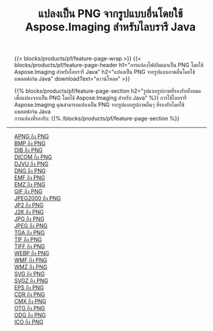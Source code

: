 ﻿---
title: แปลงเป็น PNG จากรูปแบบอื่นโดยใช้ Aspose.Imaging สำหรับไลบรารี Java 
weight: 3920
url: /th/java/conversion/to/png 
lang: th
langdirlevel: 2
locales: zh-hans,ja,it,ru,de,es,fr,nl,id,lt,pl,pt,vi,tr,ko,zh-hant,ar,hi,th,sv,cs,uk,he
description: การใช้ Aspose.Imaging คุณสามารถแปลงเป็น PNG จากรูปแบบอื่นโดยใช้ Java
---

{{< blocks/products/pf/feature-page-wrap >}}
{{< blocks/products/pf/feature-page-header h1="การแปลงไฟล์อิมเมจเป็น PNG โดยใช้ Aspose.Imaging สำหรับไลบรารี Java" h2="แปลงเป็น PNG จากรูปแบบภาพอื่นโดยใช้แพลตฟอร์ม Java" downloadText="ดาวน์โหลด" >}}


{{% blocks/products/pf/feature-page-section  h2="รูปแบบรูปภาพที่รองรับทั้งหมดเพื่อแปลงจากเป็น PNG โดยใช้ Aspose.Imaging สำหรับ Java" %}}
การใช้ไลบรารี Aspose.Imaging คุณสามารถแปลงเป็น PNG จากรูปแบบรูปภาพอื่นๆ ที่รองรับโดยใช้แพลตฟอร์ม Java
<br/>
การแปลงที่รองรับ:
{{% /blocks/products/pf/feature-page-section %}}
<div class="container-fluid productfamilypage bg-gray">
    <div class="convertypes bg-gray agp-content section">
        <div class="container">
		<hr style="margin-left:-20px;"/>
		<div class="row other-converters">
		    <div class='col-md-2 other-converter remove-lp remove-rp'><a href="/imaging/th/java/conversion/apng-to-png" >APNG ถึง PNG</a></div>
<div class='col-md-2 other-converter remove-lp remove-rp'><a href="/imaging/th/java/conversion/bmp-to-png" >BMP ถึง PNG</a></div>
<div class='col-md-2 other-converter remove-lp remove-rp'><a href="/imaging/th/java/conversion/dib-to-png" >DIB ถึง PNG</a></div>
<div class='col-md-2 other-converter remove-lp remove-rp'><a href="/imaging/th/java/conversion/dicom-to-png" >DICOM ถึง PNG</a></div>
<div class='col-md-2 other-converter remove-lp remove-rp'><a href="/imaging/th/java/conversion/djvu-to-png" >DJVU ถึง PNG</a></div>
<div class='col-md-2 other-converter remove-lp remove-rp'><a href="/imaging/th/java/conversion/dng-to-png" >DNG ถึง PNG</a></div>
<div class='col-md-2 other-converter remove-lp remove-rp'><a href="/imaging/th/java/conversion/emf-to-png" >EMF ถึง PNG</a></div>
<div class='col-md-2 other-converter remove-lp remove-rp'><a href="/imaging/th/java/conversion/emz-to-png" >EMZ ถึง PNG</a></div>
<div class='col-md-2 other-converter remove-lp remove-rp'><a href="/imaging/th/java/conversion/gif-to-png" >GIF ถึง PNG</a></div>
<div class='col-md-2 other-converter remove-lp remove-rp'><a href="/imaging/th/java/conversion/jpeg2000-to-png" >JPEG2000 ถึง PNG</a></div>
<div class='col-md-2 other-converter remove-lp remove-rp'><a href="/imaging/th/java/conversion/jp2-to-png" >JP2 ถึง PNG</a></div>
<div class='col-md-2 other-converter remove-lp remove-rp'><a href="/imaging/th/java/conversion/j2k-to-png" >J2K ถึง PNG</a></div>
<div class='col-md-2 other-converter remove-lp remove-rp'><a href="/imaging/th/java/conversion/jpg-to-png" >JPG ถึง PNG</a></div>
<div class='col-md-2 other-converter remove-lp remove-rp'><a href="/imaging/th/java/conversion/jpeg-to-png" >JPEG ถึง PNG</a></div>
<div class='col-md-2 other-converter remove-lp remove-rp'><a href="/imaging/th/java/conversion/tga-to-png" >TGA ถึง PNG</a></div>
<div class='col-md-2 other-converter remove-lp remove-rp'><a href="/imaging/th/java/conversion/tif-to-png" >TIF ถึง PNG</a></div>
<div class='col-md-2 other-converter remove-lp remove-rp'><a href="/imaging/th/java/conversion/tiff-to-png" >TIFF ถึง PNG</a></div>
<div class='col-md-2 other-converter remove-lp remove-rp'><a href="/imaging/th/java/conversion/webp-to-png" >WEBP ถึง PNG</a></div>
<div class='col-md-2 other-converter remove-lp remove-rp'><a href="/imaging/th/java/conversion/wmf-to-png" >WMF ถึง PNG</a></div>
<div class='col-md-2 other-converter remove-lp remove-rp'><a href="/imaging/th/java/conversion/wmz-to-png" >WMZ ถึง PNG</a></div>
<div class='col-md-2 other-converter remove-lp remove-rp'><a href="/imaging/th/java/conversion/svg-to-png" >SVG ถึง PNG</a></div>
<div class='col-md-2 other-converter remove-lp remove-rp'><a href="/imaging/th/java/conversion/svgz-to-png" >SVGZ ถึง PNG</a></div>
<div class='col-md-2 other-converter remove-lp remove-rp'><a href="/imaging/th/java/conversion/eps-to-png" >EPS ถึง PNG</a></div>
<div class='col-md-2 other-converter remove-lp remove-rp'><a href="/imaging/th/java/conversion/cdr-to-png" >CDR ถึง PNG</a></div>
<div class='col-md-2 other-converter remove-lp remove-rp'><a href="/imaging/th/java/conversion/cmx-to-png" >CMX ถึง PNG</a></div>
<div class='col-md-2 other-converter remove-lp remove-rp'><a href="/imaging/th/java/conversion/otg-to-png" >OTG ถึง PNG</a></div>
<div class='col-md-2 other-converter remove-lp remove-rp'><a href="/imaging/th/java/conversion/odg-to-png" >ODG ถึง PNG</a></div>
<div class='col-md-2 other-converter remove-lp remove-rp'><a href="/imaging/th/java/conversion/ico-to-png" >ICO ถึง PNG</a></div>
                </div>
        </div>
    </div>
</div>
<br/>


